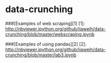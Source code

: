 data-crunching
==============

###[Examples of web scraping][1]
[1]: http://nbviewer.ipython.org/github/jiaweih/data-crunching/blob/master/webscraping.ipynb

###[Examples of using pandas][2]
[2]: http://nbviewer.ipython.org/github/jiaweih/data-crunching/blob/master/lab3.ipynb 
